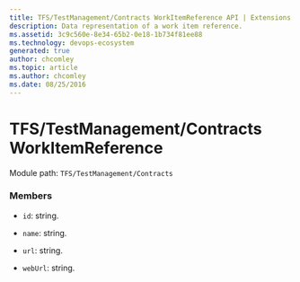 ```yaml
---
title: TFS/TestManagement/Contracts WorkItemReference API | Extensions for Azure DevOps Services
description: Data representation of a work item reference.
ms.assetid: 3c9c560e-8e34-65b2-0e18-1b734f81ee88
ms.technology: devops-ecosystem
generated: true
author: chcomley
ms.topic: article
ms.author: chcomley
ms.date: 08/25/2016
---
```


# TFS/TestManagement/Contracts WorkItemReference

Module path: `TFS/TestManagement/Contracts`

### Members

* `id`: string.

* `name`: string.

* `url`: string.

* `webUrl`: string.
